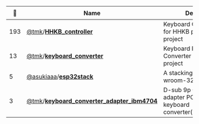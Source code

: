 |:star2: | Name | Description | 🌍|
|---|---|---|---|
|193|[@tmk](https://github.com/tmk)/[**HHKB_controller**](https://github.com/tmk/HHKB_controller)|Keyboard Controller Board for HHKB pro2 - KiCad project||
|13|[@tmk](https://github.com/tmk)/[**keyboard_converter**](https://github.com/tmk/keyboard_converter)|Keyboard Protocol Converter Board - KiCad project||
|5|[@asukiaaa](https://github.com/asukiaaa)/[**esp32stack**](https://github.com/asukiaaa/esp32stack)|A stacking board for esp-wroom-32.||
|3|[@tmk](https://github.com/tmk)/[**keyboard_converter_adapter_ibm4704**](https://github.com/tmk/keyboard_converter_adapter_ibm4704)|D-sub 9p Connector adapter PCB for TMK keyboard converter(IBM4704/NEWS)||

